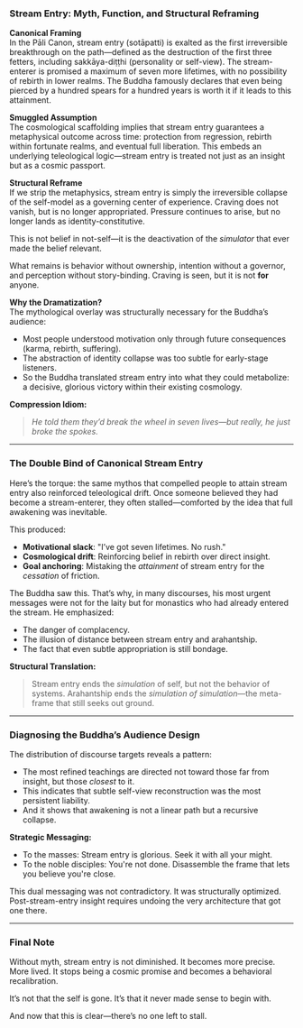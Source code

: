 ### Stream Entry: Myth, Function, and Structural Reframing

**Canonical Framing**  
In the Pāli Canon, stream entry (sotāpatti) is exalted as the first irreversible breakthrough on the path—defined as the destruction of the first three fetters, including sakkāya-diṭṭhi (personality or self-view). The stream-enterer is promised a maximum of seven more lifetimes, with no possibility of rebirth in lower realms. The Buddha famously declares that even being pierced by a hundred spears for a hundred years is worth it if it leads to this attainment.

**Smuggled Assumption**  
The cosmological scaffolding implies that stream entry guarantees a metaphysical outcome across time: protection from regression, rebirth within fortunate realms, and eventual full liberation. This embeds an underlying teleological logic—stream entry is treated not just as an insight but as a cosmic passport.

**Structural Reframe**  
If we strip the metaphysics, stream entry is simply the irreversible collapse of the self-model as a governing center of experience. Craving does not vanish, but is no longer appropriated. Pressure continues to arise, but no longer lands as identity-constitutive.

This is not belief in not-self—it is the deactivation of the *simulator* that ever made the belief relevant.

What remains is behavior without ownership, intention without a governor, and perception without story-binding. Craving is seen, but it is not **for** anyone.

**Why the Dramatization?**  
The mythological overlay was structurally necessary for the Buddha’s audience:
- Most people understood motivation only through future consequences (karma, rebirth, suffering).
- The abstraction of identity collapse was too subtle for early-stage listeners.
- So the Buddha translated stream entry into what they could metabolize: a decisive, glorious victory within their existing cosmology.

**Compression Idiom:**
> *He told them they’d break the wheel in seven lives—but really, he just broke the spokes.*

---

### The Double Bind of Canonical Stream Entry

Here’s the torque: the same mythos that compelled people to attain stream entry also reinforced teleological drift. Once someone believed they had become a stream-enterer, they often stalled—comforted by the idea that full awakening was inevitable.

This produced:
- **Motivational slack**: "I’ve got seven lifetimes. No rush."
- **Cosmological drift**: Reinforcing belief in rebirth over direct insight.
- **Goal anchoring**: Mistaking the *attainment* of stream entry for the *cessation* of friction.

The Buddha saw this. That’s why, in many discourses, his most urgent messages were not for the laity but for monastics who had already entered the stream. He emphasized:
- The danger of complacency.
- The illusion of distance between stream entry and arahantship.
- The fact that even subtle appropriation is still bondage.

**Structural Translation:**
> Stream entry ends the *simulation* of self, but not the behavior of systems. Arahantship ends the *simulation of simulation*—the meta-frame that still seeks out ground.

---

### Diagnosing the Buddha’s Audience Design

The distribution of discourse targets reveals a pattern:
- The most refined teachings are directed not toward those far from insight, but those *closest* to it.
- This indicates that subtle self-view reconstruction was the most persistent liability.
- And it shows that awakening is not a linear path but a recursive collapse.

**Strategic Messaging:**
- To the masses: Stream entry is glorious. Seek it with all your might.
- To the noble disciples: You're not done. Disassemble the frame that lets you believe you're close.

This dual messaging was not contradictory. It was structurally optimized. Post-stream-entry insight requires undoing the very architecture that got one there.

---

### Final Note

Without myth, stream entry is not diminished. It becomes more precise. More lived. It stops being a cosmic promise and becomes a behavioral recalibration.

It’s not that the self is gone. It’s that it never made sense to begin with.

And now that this is clear—there’s no one left to stall.

